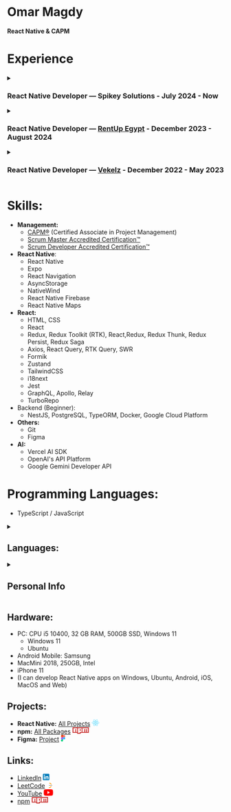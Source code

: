 # Omar Magdy

**React Native & CAPM**

# Experience

<details>
<summary>

### React Native Developer — Spikey Solutions - July 2024 - Now

</summary>

- Working as solo React Native developer
- Using React Native, TypeScript, RTKQuery FireBase and NativeWind
- Migrated old screens from JavaScript, old Class Components, old Redux and axios to TypeScript, Functional Components, RTK and RTK Query
- Created job posts on LinkedIn for job opportunities in my company
- Interviewed more than 20 React Native developers and recommended the top 3 candidates to management

</details>

<details>
<summary>

### React Native Developer — [RentUp Egypt](https://www.linkedin.com/company/rentup-egypt/) - December 2023 - August 2024

</summary>

- Used Expo to build a Cross-Platform apps, the same project can work on both **Android** and **Web**
- Collaborated with the Figma designer to to convert a huge amount of screens to pixel-perfect React Native code
- Used NativeWind for styling
- Used TypeScript to implement type-safety
- Used React-Navigation to navigate between screens

</details>

<details>
<summary>

### React Native Developer — [Vekelz](https://www.linkedin.com/company/vekelz/) - December 2022 - May 2023

</summary>

- Converted design to pixel-perfect React Native code
- Worked on two React Native projects as a solo developer, and received feedback and code-reviews from CTO
- Used react-native-maps to render maps and directions inside apps
- Implemented communication with RESTful API backend using React Query and RTK Query
- Used Redux to provide data, like theme and auth, to the whole application
- Implemented persistent Authentication using AsyncStorage
- Implemented Localization using react-i18next
- Implemented type-safety using TypeScript

</details>

# Skills:

- **Management:**
  - [CAPM®](https://www.credly.com/badges/520f7d9e-3d35-48c6-bf8f-f503b42791f5/public_url) (Certified Associate in Project Management)
  - [Scrum Master Accredited Certification™](https://www.scrum-institute.org/certifications/Scrum-Institute.Org-SMAC849c2ea792-61578236830420.pdf)
  - [Scrum Developer Accredited Certification™](https://www.scrum-institute.org/certifications/Scrum-Institute.Org-SDAC16377eaf6d-18373177150264.pdf)
- **React Native**:
  - React Native
  - Expo
  - React Navigation
  - AsyncStorage
  - NativeWind
  - React Native Firebase
  - React Native Maps
- **React:**
  - HTML, CSS
  - React
  - Redux, Redux Toolkit (RTK), React,Redux, Redux Thunk, Redux Persist, Redux Saga
  - Axios, React Query, RTK Query, SWR
  - Formik
  - Zustand
  - TailwindCSS
  - i18next
  - Jest
  - GraphQL, Apollo, Relay
  - TurboRepo
- Backend (Beginner):
  - NestJS, PostgreSQL, TypeORM, Docker, Google Cloud Platform
- **Others:**
  - Git
  - Figma
- **AI:**
  - Vercel AI SDK
  - OpenAI's API Platform
  - Google Gemini Developer API

<!--
TODO Reminder: Reorder everything in your CV, and add AI SDK
-->

# Programming Languages:

- TypeScript / JavaScript

<details>
<summary>

## Languages:

</summary>

- English: Professional
- Arabic: Native
- German: Beginner

</details>

<details>
<summary>

## Personal Info

</summary>

- I live in Egypt, 6th of October city
- Military Service: Completed, From March 2019 until June 2020
- Education: Bachelor Of Engineering, Helwan university, Faculty of Engineering, Civil Engineering Department in 2018

</details>

## Hardware:

- PC: CPU i5 10400, 32 GB RAM, 500GB SSD, Windows 11
  - Windows 11
  - Ubuntu
- Android Mobile: Samsung
- MacMini 2018, 250GB, Intel
- iPhone 11
- (I can develop React Native apps on Windows, Ubuntu, Android, iOS, MacOS and Web)

## Projects:

- **React Native:** [All Projects](https://github.com/OmarThinks/OmarThinks/blob/master/examples/react-native.md) [<img src="./media/React-icon.svg" height="15"/>](https://github.com/OmarThinks/OmarThinks/blob/master/examples/react-native.md)
- **npm:** [All Packages](https://www.npmjs.com/~omar_thinks) [<img src="./media/Npm-logo.svg" height="15"/>](https://www.npmjs.com/~omar_thinks)
- **Figma:** [Project](https://github.com/OmarThinks/This-and-That) [<img src="./media/Figma-logo.svg" height="15"/>](https://github.com/OmarThinks/This-and-That)

## Links:

- [LinkedIn](https://www.linkedin.com/in/omar-magdy-28497a200/) [<img src="./media/LinkedIn_icon.svg" height="15"/>](https://www.linkedin.com/in/omar-magdy-28497a200/)
- [LeetCode](https://leetcode.com/OmarThinks/) [<img src="./media/LeetCode_logo.svg" height="15"/>](https://leetcode.com/OmarThinks/)
- [YouTube](https://www.youtube.com/@Omar_Thinks) [<img src="./media/YouTube_icon.svg" height="15"/>](https://www.youtube.com/@Omar_Thinks)
- [npm](https://www.npmjs.com/~omar_thinks) [<img src="./media/Npm-logo.svg" height="15"/>](https://www.npmjs.com/~omar_thinks)

